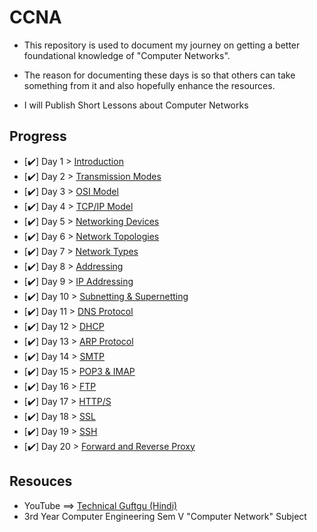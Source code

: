 # CCNA 
- This repository is used to document my journey on getting a better foundational knowledge of "Computer Networks".

- The reason for documenting these days is so that others can take something from it and also hopefully enhance the resources.

- I will Publish Short Lessons about Computer Networks

## Progress
- [✔️] Day 1 > [Introduction](Days/day01.md)
- [✔️] Day 2 > [Transmission Modes](Days/day02.md)
- [✔️] Day 3 > [OSI Model](Days/day03.md)
- [✔️] Day 4 > [TCP/IP Model](Days/day04.md)
- [✔️] Day 5 > [Networking Devices](Days/day05.md)
- [✔️] Day 6 > [Network Topologies](Days/day06.md)
- [✔️] Day 7 > [Network Types](Days/day07.md)
- [✔️] Day 8 > [Addressing](Days/day08.md)
- [✔️] Day 9 > [IP Addressing](Days/day09.md)
- [✔️] Day 10 > [Subnetting & Supernetting](Days/day10.md)
- [✔️] Day 11 > [DNS Protocol](Days/day11.md)
- [✔️] Day 12 > [DHCP](Days/day12.md)
- [✔️] Day 13 > [ARP Protocol](Days/day13.md)
- [✔️] Day 14 > [SMTP](Days/day14.md)
- [✔️] Day 15 > [POP3 & IMAP](Days/day15.md)
- [✔️] Day 16 > [FTP](Days/day16.md)
- [✔️] Day 17 > [HTTP/S](Days/day17.md)
- [✔️] Day 18 > [SSL](Days/day18.md)
- [✔️] Day 19 > [SSH](Days/day19.md)
- [✔️] Day 20 > [Forward and Reverse Proxy](Days/day20.md)

## Resouces 
- YouTube ==> [Technical Guftgu (Hindi)](https://www.youtube.com/playlist?list=PLBGx66SQNZ8ZvdIoctCTWB3ApXQpQGEin)
- 3rd Year Computer Engineering Sem V "Computer Network" Subject